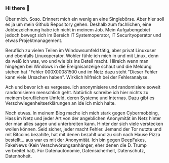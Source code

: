 ### Hi there 👋

Über mich. Soso. Erinnert mich ein wenig an eine Singlebörse. Aber hier soll es ja um mein Github Repository gehen. Deshalb zum fachlichen, eine Jobbezeichnung habe ich nicht in meinem Job. Mein Aufgabengebiet jedoch bewegt sich im Bereich IT Systemoperator, IT Securityoperator und etwas Projektmanagement.

Beruflich zu vielen Teilen im Windowsumfeld tätig, aber privat Linuxuser und ebenfalls Linuxoperator. Wohler fühle ich mich in und mit Linux, denn da weiß ich was, wo und wie bis ins Deteil macht. Hilreich wenn man hingegen bei Windows in die Ereignisanzeige schaut und die Meldung stehen hat "Fehler 000X00081500 und im Netz dazu steht "Dieser Fehler kann viele Ursachen haben". Wirklich hilfreich bei der Fehleranalyse.

Ach und bevor ich es vergesse. Ich anonymisiere und randomisiere soweit randomisieren menschlich geht. Natürlich schreibe ich hier nichts zu meinem beruflichem Umfeld, deren Systeme und Internas. Dazu gibt es Verschwiegenheitserklärungen an ide ich mich halte.

Noch etwas. In meinem Blog mache ich mich stark gegen Cybermobbing, Hass im Netz und jeder Art von der angeblichen Anonymität im Netz hinter der man alles sagen und unterbreiten kann. Hinter der sich viele verstecken wollen können. Seid sicher, jeder macht Fehler. Jemand der Tor nutzte und mit Bitcoins bezahlte, hat mit denen bezahlt und zu sich nach Hause Pizza bestellt... aus war es mit der Anonymität. Ich bin gegen DeepFakes, FakeNews (Kein Verschwörungsanhänger, eher denen die D. Trump verbreitet hat). Für Datenautonomie, Datensicherheit, Datenschutz, Datenhoheit.

